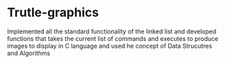# Trutle-graphics

Implemented all the standard functionality of the linked list and developed functions that takes the current list of commands and executes to produce images to display in C language and used he concept of Data Strucutres and Algorithms 
